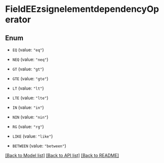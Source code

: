 # FieldEEzsignelementdependencyOperator

## Enum


* `EQ` (value: `"eq"`)

* `NEQ` (value: `"neq"`)

* `GT` (value: `"gt"`)

* `GTE` (value: `"gte"`)

* `LT` (value: `"lt"`)

* `LTE` (value: `"lte"`)

* `IN` (value: `"in"`)

* `NIN` (value: `"nin"`)

* `RG` (value: `"rg"`)

* `LIKE` (value: `"like"`)

* `BETWEEN` (value: `"between"`)


[[Back to Model list]](../README.md#documentation-for-models) [[Back to API list]](../README.md#documentation-for-api-endpoints) [[Back to README]](../README.md)


